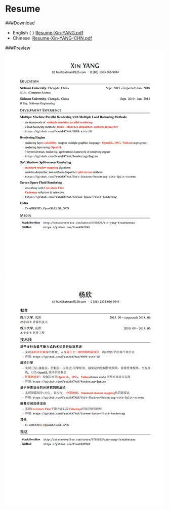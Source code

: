 # Resume

###Download
* English { }
[Resume-Xin-YANG.pdf](https://github.com/FrankBATMAN/Resume/blob/master/XinYANG.pdf)
* Chinese 
[Resume-Xin-YANG-CHN.pdf](https://github.com/FrankBATMAN/Resume/blob/master/XinYANG-CHN.pdf)


###Preview
![Preview-English](XinYANG.png)
![Preview-English](XinYANG-CHN.png)
